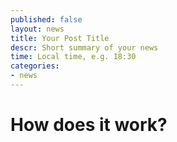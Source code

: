 ```yaml
---
published: false
layout: news
title: Your Post Title
descr: Short summary of your news
time: Local time, e.g. 18:30
categories:
- news
---
```


# How does it work?

<object width="560" height="315"><param name="movie" value="http://www.youtube.com/v/RHeB0YwtBaI?version=3&amp;hl=ru_RU"></param><param name="allowFullScreen" value="true"></param><param name="allowscriptaccess" value="always"></param><embed src="http://www.youtube.com/v/RHeB0YwtBaI?version=3&amp;hl=ru_RU" type="application/x-shockwave-flash" width="560" height="315" allowscriptaccess="always" allowfullscreen="true"></embed></object>